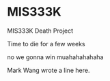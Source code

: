 # MIS333K
MIS333K Death Project

Time to die for a few weeks

no we gonna win muahahahahaha

Mark Wang wrote a line here.
